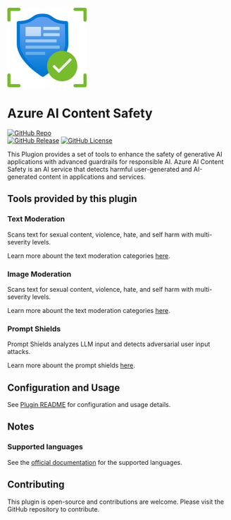 ![Icon](./_assets/03390-icon-service-Content-Safety.svg)

# Azure AI Content Safety

[![GitHub Repo](https://img.shields.io/badge/GitHub_Repo-fujita--h/dify--plugin--azure--ai--content--safety-blue?logo=github)](https://github.com/fujita-h/dify-plugin-azure-ai-content-safety)  
[![GitHub Release](https://img.shields.io/github/v/release/fujita-h/dify-plugin-azure-ai-content-safety)](https://github.com/fujita-h/dify-plugin-azure-ai-content-safety/releases)
[![GitHub License](https://img.shields.io/github/license/fujita-h/dify-plugin-azure-ai-content-safety)](https://github.com/fujita-h/dify-plugin-azure-ai-content-safety/blob/main/LICENSE)


This Plugion provides a set of tools to enhance the safety of generative AI applications with advanced guardrails for responsible AI.
Azure AI Content Safety is an AI service that detects harmful user-generated and AI-generated content in applications and services.

## Tools provided by this plugin

### Text Moderation

Scans text for sexual content, violence, hate, and self harm with multi-severity levels.

Learn more abount the text moderation categories [here](https://learn.microsoft.com/ja-jp/azure/ai-services/content-safety/concepts/harm-categories?tabs=warning).


### Image Moderation

Scans text for sexual content, violence, hate, and self harm with multi-severity levels.

Learn more abount the text moderation categories [here](https://learn.microsoft.com/ja-jp/azure/ai-services/content-safety/concepts/harm-categories?tabs=warning).

### Prompt Shields

Prompt Shields analyzes LLM input and detects adversarial user input attacks.

Learn more abount the prompt shields [here](https://learn.microsoft.com/azure/ai-services/content-safety/concepts/jailbreak-detection).

## Configuration and Usage

See [Plugin README](./README.difypkg.md) for configuration and usage details.

## Notes

### Supported languages

See the [official documentation](https://learn.microsoft.com/azure/ai-services/content-safety/language-support) for the supported languages.


## Contributing

This plugin is open-source and contributions are welcome. Please visit the GitHub repository to contribute.
